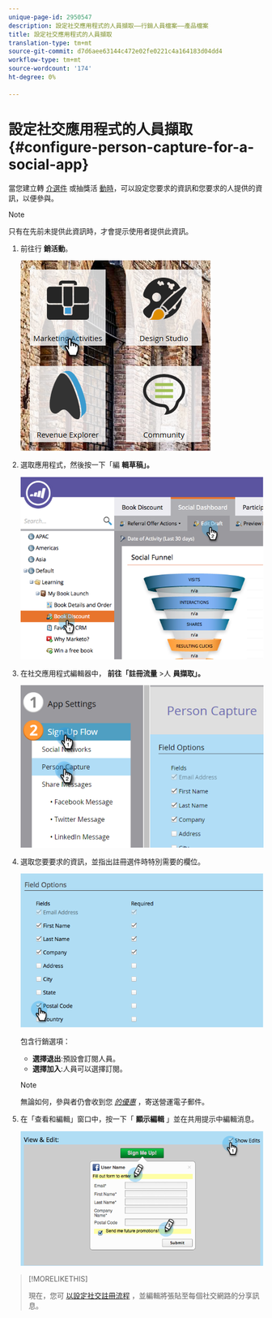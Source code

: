 ```yaml
---
unique-page-id: 2950547
description: 設定社交應用程式的人員擷取——行銷人員檔案——產品檔案
title: 設定社交應用程式的人員擷取
translation-type: tm+mt
source-git-commit: d7d6aee63144c472e02fe0221c4a164183d04dd4
workflow-type: tm+mt
source-wordcount: '174'
ht-degree: 0%

---
```



# 設定社交應用程式的人員擷取 {#configure-person-capture-for-a-social-app}

當您建立轉 [介選件](../../../../product-docs/demand-generation/social/referral-offers/create-a-referral-offer.md) 或抽獎活 [動時](../../../../product-docs/demand-generation/social/sweepstakes/create-sweepstakes.md)，可以設定您要求的資訊和您要求的人提供的資訊，以便參與。

>[!NOTE]
>
>只有在先前未提供此資訊時，才會提示使用者提供此資訊。

1. 前往行 **銷活動**。

   ![](assets/ma-2.png)

1. 選取應用程式，然後按一下「編 **輯草稿」。**

   ![](assets/image2014-9-22-10-3a57-3a57.png)

1. 在社交應用程式編輯器中， **前往「註冊流量** >人 **員擷取」。**

   ![](assets/three-1.png)

1. 選取您要要求的資訊，並指出註冊選件時特別需要的欄位。

   ![](assets/image2014-9-22-10-58-24.png)

   包含行銷選項：

   * **選擇退出**:預設會訂閱人員。
   * **選擇加入**:人員可以選擇訂閱。

   >[!NOTE]
   >
   >無論如何，參與者仍會收到您 [*的優惠*](../../../../product-docs/email-marketing/general/functions-in-the-editor/make-an-email-operational.md) ，寄送營運電子郵件。

1. 在「查看和編輯」窗口中，按一下「 **顯示編輯** 」並在共用提示中編輯消息。

   ![](assets/image2014-9-22-11-3a2-3a56.png)

>[!MORELIKETHIS]
>
>現在，您可 [以設定社交註冊流程](configure-social-sign-up-share-flow.md) ，並編輯將張貼至每個社交網路的分享訊息。

